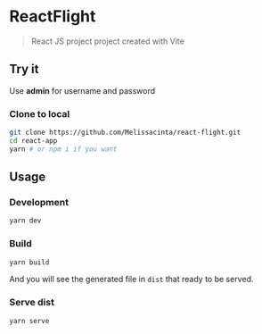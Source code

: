 # ReactFlight

> React JS project project created with Vite

## Try it

Use **admin** for username and password

### Clone to local

```bash
git clone https://github.com/Melissacinta/react-flight.git
cd react-app
yarn # or npm i if you want
```

## Usage

### Development

```bash
yarn dev
```

### Build

```bash
yarn build
```

And you will see the generated file in `dist` that ready to be served.

### Serve dist

```bash
yarn serve
```
